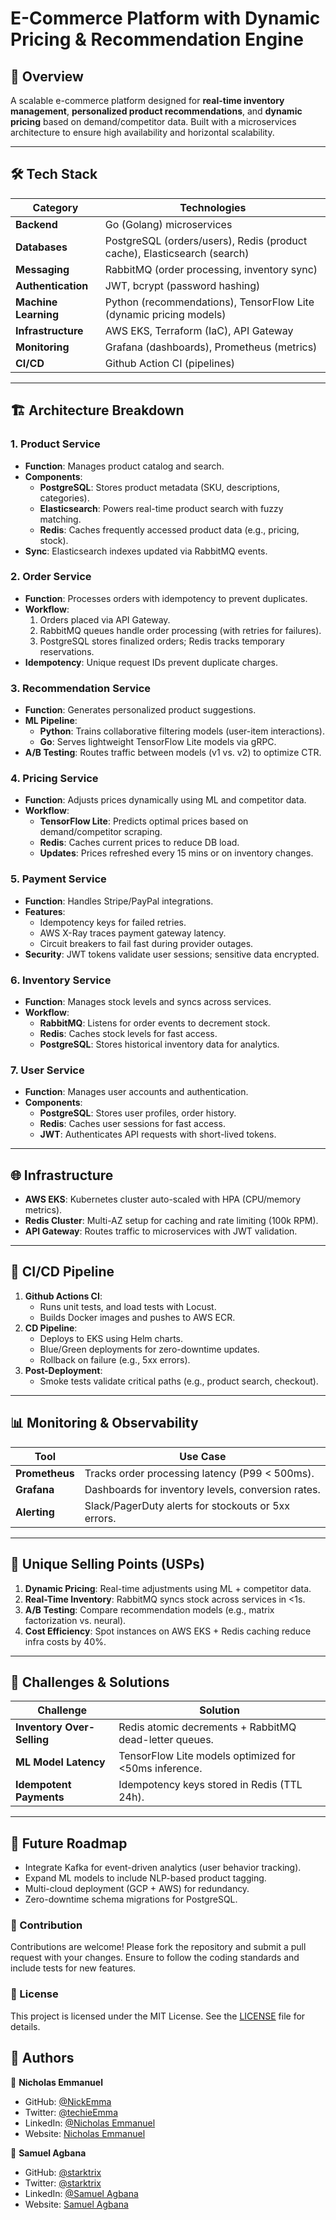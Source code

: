 # E-Commerce Platform with Dynamic Pricing & Recommendation Engine

## 📌 Overview

A scalable e-commerce platform designed for **real-time inventory management**, **personalized product recommendations**, and **dynamic pricing** based on demand/competitor data. Built with a microservices architecture to ensure high availability and horizontal scalability.

---

## 🛠️ Tech Stack

| Category             | Technologies                                                             |
| -------------------- | ------------------------------------------------------------------------ |
| **Backend**          | Go (Golang) microservices                                                |
| **Databases**        | PostgreSQL (orders/users), Redis (product cache), Elasticsearch (search) |
| **Messaging**        | RabbitMQ (order processing, inventory sync)                              |
| **Authentication**   | JWT, bcrypt (password hashing)                                           |
| **Machine Learning** | Python (recommendations), TensorFlow Lite (dynamic pricing models)       |
| **Infrastructure**   | AWS EKS, Terraform (IaC), API Gateway                                    |
| **Monitoring**       | Grafana (dashboards), Prometheus (metrics)                               |
| **CI/CD**            | Github Action CI (pipelines)                                             |

---

## 🏗️ Architecture Breakdown

### 1. **Product Service**

- **Function**: Manages product catalog and search.
- **Components**:
  - **PostgreSQL**: Stores product metadata (SKU, descriptions, categories).
  - **Elasticsearch**: Powers real-time product search with fuzzy matching.
  - **Redis**: Caches frequently accessed product data (e.g., pricing, stock).
- **Sync**: Elasticsearch indexes updated via RabbitMQ events.

### 2. **Order Service**

- **Function**: Processes orders with idempotency to prevent duplicates.
- **Workflow**:
  1. Orders placed via API Gateway.
  2. RabbitMQ queues handle order processing (with retries for failures).
  3. PostgreSQL stores finalized orders; Redis tracks temporary reservations.
- **Idempotency**: Unique request IDs prevent duplicate charges.

### 3. **Recommendation Service**

- **Function**: Generates personalized product suggestions.
- **ML Pipeline**:
  - **Python**: Trains collaborative filtering models (user-item interactions).
  - **Go**: Serves lightweight TensorFlow Lite models via gRPC.
- **A/B Testing**: Routes traffic between models (v1 vs. v2) to optimize CTR.

### 4. **Pricing Service**

- **Function**: Adjusts prices dynamically using ML and competitor data.
- **Workflow**:
  - **TensorFlow Lite**: Predicts optimal prices based on demand/competitor scraping.
  - **Redis**: Caches current prices to reduce DB load.
  - **Updates**: Prices refreshed every 15 mins or on inventory changes.

### 5. **Payment Service**

- **Function**: Handles Stripe/PayPal integrations.
- **Features**:
  - Idempotency keys for failed retries.
  - AWS X-Ray traces payment gateway latency.
  - Circuit breakers to fail fast during provider outages.
- **Security**: JWT tokens validate user sessions; sensitive data encrypted.

### 6. **Inventory Service**

- **Function**: Manages stock levels and syncs across services.
- **Workflow**:
  - **RabbitMQ**: Listens for order events to decrement stock.
  - **Redis**: Caches stock levels for fast access.
  - **PostgreSQL**: Stores historical inventory data for analytics.

### 7. **User Service**

- **Function**: Manages user accounts and authentication.
- **Components**:
  - **PostgreSQL**: Stores user profiles, order history.
  - **Redis**: Caches user sessions for fast access.
  - **JWT**: Authenticates API requests with short-lived tokens.

---

## 🌐 Infrastructure

- **AWS EKS**: Kubernetes cluster auto-scaled with HPA (CPU/memory metrics).
- **Redis Cluster**: Multi-AZ setup for caching and rate limiting (100k RPM).
- **API Gateway**: Routes traffic to microservices with JWT validation.

---

## 🔄 CI/CD Pipeline

1. **Github Actions CI**:
   - Runs unit tests, and load tests with Locust.
   - Builds Docker images and pushes to AWS ECR.
2. **CD Pipeline**:
   - Deploys to EKS using Helm charts.
   - Blue/Green deployments for zero-downtime updates.
   - Rollback on failure (e.g., 5xx errors).
3. **Post-Deployment**:
   - Smoke tests validate critical paths (e.g., product search, checkout).

---

## 📊 Monitoring & Observability

| Tool           | Use Case                                            |
| -------------- | --------------------------------------------------- |
| **Prometheus** | Tracks order processing latency (P99 < 500ms).      |
| **Grafana**    | Dashboards for inventory levels, conversion rates.  |
| **Alerting**   | Slack/PagerDuty alerts for stockouts or 5xx errors. |

---

## 🚀 Unique Selling Points (USPs)

1. **Dynamic Pricing**: Real-time adjustments using ML + competitor data.
2. **Real-Time Inventory**: RabbitMQ syncs stock across services in <1s.
3. **A/B Testing**: Compare recommendation models (e.g., matrix factorization vs. neural).
4. **Cost Efficiency**: Spot instances on AWS EKS + Redis caching reduce infra costs by 40%.

---

## 🛑 Challenges & Solutions

| Challenge                  | Solution                                               |
| -------------------------- | ------------------------------------------------------ |
| **Inventory Over-Selling** | Redis atomic decrements + RabbitMQ dead-letter queues. |
| **ML Model Latency**       | TensorFlow Lite models optimized for <50ms inference.  |
| **Idempotent Payments**    | Idempotency keys stored in Redis (TTL 24h).            |

---

## 🔮 Future Roadmap

- Integrate Kafka for event-driven analytics (user behavior tracking).
- Expand ML models to include NLP-based product tagging.
- Multi-cloud deployment (GCP + AWS) for redundancy.
- Zero-downtime schema migrations for PostgreSQL.

### 📝 Contribution

Contributions are welcome! Please fork the repository and submit a pull request with your changes. Ensure to follow the coding standards and include tests for new features.

### 📜 License

This project is licensed under the MIT License. See the [LICENSE](LICENSE) file for details.

## 👥 Authors

👤 **Nicholas Emmanuel**

- GitHub: [@NickEmma](https://github.com/NickEmma)
- Twitter: [@techieEmma](https://twitter.com/techieEmma)
- LinkedIn: [@Nicholas Emmanuel](https://www.linkedin.com/in/techieemma/)
- Website: [Nicholas Emmanuel](https://techieemma.me)

👤 **Samuel Agbana**

- GitHub: [@starktrix](https://github.com/starktrix)
- Twitter: [@starktrix](https://twitter.com/starktrixnet)
- LinkedIn: [@Samuel Agbana](https://www.linkedin.com/in/starktrix/)
- Website: [Samuel Agbana](https://starktrix.me)
